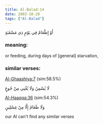 ```yaml
---
title: Al-Balad:14
date: 2003-10-20
tags: ["Al-Balad"]
---
```

أَوْ إِطْعَامٌ فِي يَوْمٍ ذِي مَسْغَبَةٍ
### meaning: 
or feeding, during days of [general] starvation,
### similar verses: 

[Al-Ghaashiya:7](/88/7) (sim:58.5%)

لَا يُسْمِنُ وَلَا يُغْنِي مِنْ جُوعٍ

[Al-Haaqqa:36](/69/36) (sim:54.3%)

وَلَا طَعَامٌ إِلَّا مِنْ غِسْلِينٍ

our AI can't find any similar verses


